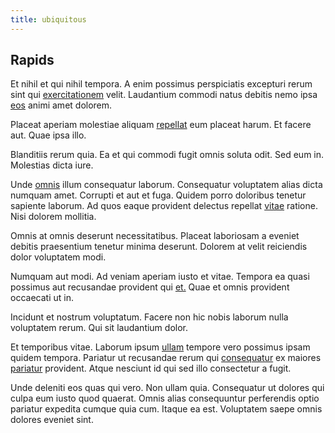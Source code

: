 ```yaml
---
title: ubiquitous
---
```


## Rapids

Et nihil et qui nihil tempora. A enim possimus perspiciatis excepturi rerum sint qui [exercitationem](/consequatur/ipsam/circuit_rubber.md) velit. Laudantium commodi natus debitis nemo ipsa [eos](/dolore/odio/dignissimos/ut/invoice_envisioneer.md) animi amet dolorem.

Placeat aperiam molestiae aliquam [repellat](/facere/incredible_users.md) eum placeat harum. Et facere aut. Quae ipsa illo.

Blanditiis rerum quia. Ea et qui commodi fugit omnis soluta odit. Sed eum in. Molestias dicta iure.

Unde [omnis](/consequatur/architecto/specialist_direct.md) illum consequatur laborum. Consequatur voluptatem alias dicta numquam amet. Corrupti et aut et fuga. Quidem porro doloribus tenetur sapiente laborum. Ad quos eaque provident delectus repellat [vitae](/dolore/odio/neque/libero/handcrafted_plastic_chicken_buckinghamshire.md) ratione. Nisi dolorem mollitia.

Omnis at omnis deserunt necessitatibus. Placeat laboriosam a eveniet debitis praesentium tenetur minima deserunt. Dolorem at velit reiciendis dolor voluptatem modi.

Numquam aut modi. Ad veniam aperiam iusto et vitae. Tempora ea quasi possimus aut recusandae provident qui [et.](/facere/odit/junction_hack_killer.md) Quae et omnis provident occaecati ut in.

Incidunt et nostrum voluptatum. Facere non hic nobis laborum nulla voluptatem rerum. Qui sit laudantium dolor.

Et temporibus vitae. Laborum ipsum [ullam](/dolore/bedfordshire_mountains.md) tempore vero possimus ipsam quidem tempora. Pariatur ut recusandae rerum qui [consequatur](/eos/est/autem/baby_&_industrial_model.md) ex maiores [pariatur](/dolor/solid_state_liaison_lead.md) provident. Atque nesciunt id qui sed illo consectetur a fugit.

Unde deleniti eos quas qui vero. Non ullam quia. Consequatur ut dolores qui culpa eum iusto quod quaerat. Omnis alias consequuntur perferendis optio pariatur expedita cumque quia cum. Itaque ea est. Voluptatem saepe omnis dolores eveniet sint.
